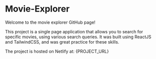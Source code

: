 # Movie-Explorer

Welcome to the movie explorer GitHub page! 

This project is a single page application that allows you to search for specific movies, using various search 
queries. It was built using ReactJS and TailwindCSS, and was great practice for these skills. 

The project is hosted on Netlify at: {PROJECT_URL}
